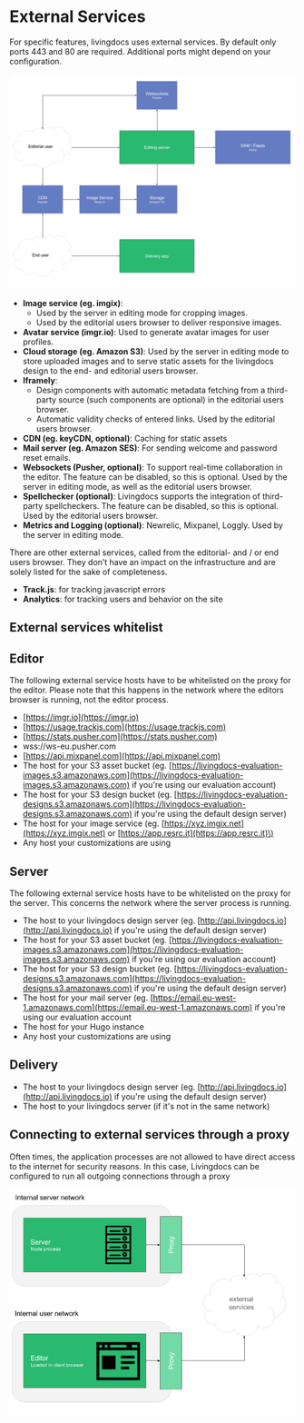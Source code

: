 # External Services

For specific features, livingdocs uses external services. By default only ports 443 and 80 are required. Additional ports might depend on your configuration.

![API Link](../../.gitbook/assets/architecture-external-services.png)

* **Image service \(eg. imgix\)**: 
  * Used by the server in editing mode for cropping images.
  * Used by the editorial users browser to deliver responsive images.
* **Avatar service \(imgr.io\)**: Used to generate avatar images for user profiles.  
* **Cloud storage \(eg. Amazon S3\)**: Used by the server in editing mode to store uploaded images and to serve static assets for the livingdocs design to the end- and editorial users browser.
* **Iframely**:
  * Design components with automatic metadata fetching from a third-party source \(such components are optional\) in the editorial users browser.
  * Automatic validity checks of entered links. Used by the editorial users browser.
* **CDN \(eg. keyCDN, optional\)**: Caching for static assets
* **Mail server \(eg. Amazon SES\)**: For sending welcome and password reset emails.
* **Websockets \(Pusher, optional\)**: To support real-time collaboration in the editor. The feature can be disabled, so this is optional. Used by the server in editing mode, as well as the editorial users browser.
* **Spellchecker \(optional\)**: Livingdocs supports the integration of third-party spellcheckers. The feature can be disabled, so this is optional. Used by the editorial users browser.
* **Metrics and Logging \(optional\)**: Newrelic, Mixpanel, Loggly. Used by the server in editing mode.

There are other external services, called from the editorial- and / or end users browser. They don’t have an impact on the infrastructure and are solely listed for the sake of completeness.

* **Track.js**: for tracking javascript errors
* **Analytics**: for tracking users and behavior on the site

## External services whitelist

## Editor

The following external service hosts have to be whitelisted on the proxy for the editor. Please note that this happens in the network where the editors browser is running, not the editor process.

* [https://imgr.io](https://imgr.io)
* [https://usage.trackjs.com](https://usage.trackjs.com)
* [https://stats.pusher.com](https://stats.pusher.com)
* wss://ws-eu.pusher.com
* [https://api.mixpanel.com](https://api.mixpanel.com)
* The host for your S3 asset bucket \(eg. [https://livingdocs-evaluation-images.s3.amazonaws.com](https://livingdocs-evaluation-images.s3.amazonaws.com) if you're using our evaluation account\)
* The host for your S3 design bucket \(eg. [https://livingdocs-evaluation-designs.s3.amazonaws.com](https://livingdocs-evaluation-designs.s3.amazonaws.com) if you're using the default design server\)
* The host for your image service \(eg. [https://xyz.imgix.net](https://xyz.imgix.net) or [https://app.resrc.it](https://app.resrc.it)\)
* Any host your customizations are using

## Server

The following external service hosts have to be whitelisted on the proxy for the server. This concerns the network where the server process is running.

* The host to your livingdocs design server \(eg. [http://api.livingdocs.io](http://api.livingdocs.io) if you're using the default design server\)
* The host for your S3 asset bucket \(eg. [https://livingdocs-evaluation-images.s3.amazonaws.com](https://livingdocs-evaluation-images.s3.amazonaws.com) if you're using our evaluation account\)
* The host for your S3 design bucket \(eg. [https://livingdocs-evaluation-designs.s3.amazonaws.com](https://livingdocs-evaluation-designs.s3.amazonaws.com) if you're using the default design server\)
* The host for your mail server \(eg. [https://email.eu-west-1.amazonaws.com](https://email.eu-west-1.amazonaws.com) if you're using our evaluation account
* The host for your Hugo instance
* Any host your customizations are using

## Delivery

* The host to your livingdocs design server \(eg. [http://api.livingdocs.io](http://api.livingdocs.io) if you're using the default design server\)
* The host to your livingdocs server \(if it's not in the same network\)

## Connecting to external services through a proxy

Often times, the application processes are not allowed to have direct access to the internet for security reasons. In this case, Livingdocs can be configured to run all outgoing connections through a proxy

![API Link](../../.gitbook/assets/architecture-proxy.png)

